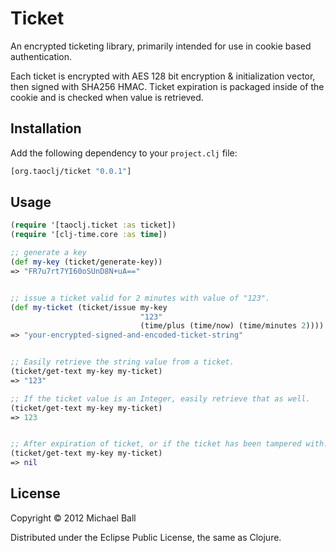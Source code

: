 # Ticket

An encrypted ticketing library, primarily intended for use in cookie based authentication.

Each ticket is encrypted with AES 128 bit encryption & initialization vector, then signed with SHA256 HMAC. Ticket expiration is packaged inside of the cookie and is checked when value is retrieved.


## Installation

Add the following dependency to your `project.clj` file:

```clojure
[org.taoclj/ticket "0.0.1"]
```


## Usage

```clojure
(require '[taoclj.ticket :as ticket])
(require '[clj-time.core :as time])

;; generate a key
(def my-key (ticket/generate-key))
=> "FR7u7rt7YI60oSUnD8N+uA=="


;; issue a ticket valid for 2 minutes with value of "123".
(def my-ticket (ticket/issue my-key 
                             "123" 
                             (time/plus (time/now) (time/minutes 2))))
=> "your-encrypted-signed-and-encoded-ticket-string"


;; Easily retrieve the string value from a ticket. 
(ticket/get-text my-key my-ticket)
=> "123"

;; If the ticket value is an Integer, easily retrieve that as well. 
(ticket/get-text my-key my-ticket)
=> 123


;; After expiration of ticket, or if the ticket has been tampered with...
(ticket/get-text my-key my-ticket)
=> nil

```



## License

Copyright © 2012 Michael Ball

Distributed under the Eclipse Public License, the same as Clojure.